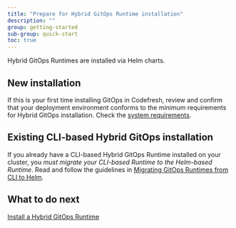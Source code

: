 ```yaml
---
title: "Prepare for Hybrid GitOps Runtime installation"
description: ""
group: getting-started
sub-group: quick-start
toc: true
---
```


Hybrid GitOps Runtimes are installed via Helm charts. 


## New installation 
If this is your first time installing GitOps in Codefresh, review and confirm that your deployment environment conforms to the minimum requirements for Hybrid GitOps installation. Check the [system requirements]({{site.baseurl}}/docs/installation/gitops/hybrid-gitops-helm-installation/#minimum-system-requirements).  


## Existing CLI-based Hybrid GitOps installation  
If you already have a CLI-based Hybrid GitOps Runtime installed on your cluster, you _must migrate your CLI-based Runtime to the Helm-based Runtime_.
Read and follow the guidelines in [Migrating GitOps Runtimes from CLI to Helm]({{site.baseurl}}/docs/installation/gitops/migrate-cli-runtimes-helm/).

 

## What to do next
[Install a Hybrid GitOps Runtime]({{site.baseurl}}/docs/quick-start/gitops-quick-start/runtime/)
